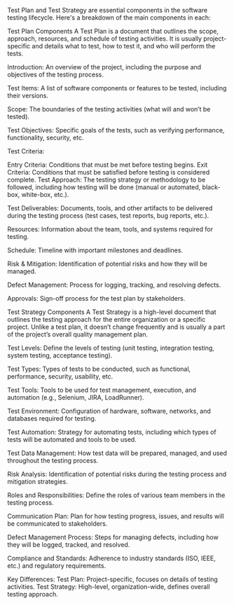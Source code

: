 Test Plan and Test Strategy are essential components in the software testing lifecycle. Here's a breakdown of the main components in each:

Test Plan Components
A Test Plan is a document that outlines the scope, approach, resources, and schedule of testing activities. It is usually project-specific and details what to test, how to test it, and who will perform the tests.

Introduction: An overview of the project, including the purpose and objectives of the testing process.

Test Items: A list of software components or features to be tested, including their versions.

Scope: The boundaries of the testing activities (what will and won’t be tested).

Test Objectives: Specific goals of the tests, such as verifying performance, functionality, security, etc.

Test Criteria:

Entry Criteria: Conditions that must be met before testing begins.
Exit Criteria: Conditions that must be satisfied before testing is considered complete.
Test Approach: The testing strategy or methodology to be followed, including how testing will be done (manual or automated, black-box, white-box, etc.).

Test Deliverables: Documents, tools, and other artifacts to be delivered during the testing process (test cases, test reports, bug reports, etc.).

Resources: Information about the team, tools, and systems required for testing.

Schedule: Timeline with important milestones and deadlines.

Risk & Mitigation: Identification of potential risks and how they will be managed.

Defect Management: Process for logging, tracking, and resolving defects.

Approvals: Sign-off process for the test plan by stakeholders.

Test Strategy Components
A Test Strategy is a high-level document that outlines the testing approach for the entire organization or a specific project. Unlike a test plan, it doesn’t change frequently and is usually a part of the project’s overall quality management plan.

Test Levels: Define the levels of testing (unit testing, integration testing, system testing, acceptance testing).

Test Types: Types of tests to be conducted, such as functional, performance, security, usability, etc.

Test Tools: Tools to be used for test management, execution, and automation (e.g., Selenium, JIRA, LoadRunner).

Test Environment: Configuration of hardware, software, networks, and databases required for testing.

Test Automation: Strategy for automating tests, including which types of tests will be automated and tools to be used.

Test Data Management: How test data will be prepared, managed, and used throughout the testing process.

Risk Analysis: Identification of potential risks during the testing process and mitigation strategies.

Roles and Responsibilities: Define the roles of various team members in the testing process.

Communication Plan: Plan for how testing progress, issues, and results will be communicated to stakeholders.

Defect Management Process: Steps for managing defects, including how they will be logged, tracked, and resolved.

Compliance and Standards: Adherence to industry standards (ISO, IEEE, etc.) and regulatory requirements.

Key Differences:
Test Plan: Project-specific, focuses on details of testing activities.
Test Strategy: High-level, organization-wide, defines overall testing approach.